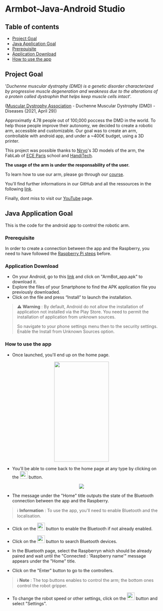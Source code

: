 # Armbot-Java-Android Studio

## Table of contents
* [Project Goal](#project-goal)
* [Java Application Goal](#java-application-goal)
* [Prerequisite](#prerequisite)
* [Application Download](#application-download)
* [How to use the app](#how-to-use-the-app)

## Project Goal

'*Duchenne muscular dystrophy (DMD) is a genetic disorder characterized by progressive muscle degeneration and weakness due to the alterations of a protein called dystrophin that helps keep muscle cells intact*'. 

([Muscular Dystrophy Association](https://www.mda.org/disease/duchenne-muscular-dystrophy) - Duchenne Muscular Dystrophy (DMD) - Diseases (2021, April 29))

Approximatly 4.78 people out of 100,000 poccess the DMD in the world. To help those people improve their autonomy, we decided to create a robotic arm, accessible and customizable. Our goal was to create an arm, controllable with android app, and under a ~400€ budget, using a 3D printer. 

This project was possible thanks to [Niryo](https://niryo.com/fr/)'s 3D models of the arm, the FabLab of [ECE Paris](https://www.ece.fr/) school and [HandiTech](https://handitech-france.fr/).

**The usage of the arm is under the responsability of the user.**

To learn how to use our arm, please go through our [course](https://rise.articulate.com/share/YxWGhuafWEo22Ty-tBzGM7W94fOSDhKb#/).

You'll find further informations in our GitHub and all the ressources in the following [link](https://drive.google.com/drive/folders/1EEAC_9meE7mFTIsfq7AG75mwahTAs3Wy?usp=sharing).

Finally, dont miss to visit our [YouTube](https://www.youtube.com/channel/UCcuagSu5sPNIdyUf5VJzb_w.) page.




## Java Application Goal

This is the code for the android app to control the robotic arm.

### Prerequisite

In order to create a connection between the app and the Raspberry, you need to have followed the [Raspberry Pi steps](https://github.com/ArmBot-ECE/ArmBot_Raspberry) before.


### Application Download

* On your Android, go to this [link](https://drive.google.com/drive/folders/1EEAC_9meE7mFTIsfq7AG75mwahTAs3Wy?usp=sharing) and click on "ArmBot_app.apk" to download it.
* Explore the files of your Smartphone to find the APK application file you previously downloaded.
* Click on the file and press “Install” to launch the installation.

> :warning: **Warning** : By default, Android do not allow the installation of application not installed via the Play Store. You need to permit the installation of application from unknown sources. 
>
> So navigate to your phone settings menu then to the security settings. Enable the Install from Unknown Sources option.


### How to use the app

* Once launched, you'll end up on the home page.

<p align="center">
  <img width="180" height="330" src="https://user-images.githubusercontent.com/71266159/151386833-0daa5920-4e6a-4e10-a858-34003eab69bd.jpg">
</p>

* You'll be able to come back to the home page at any type by clicking on the <img width="25" height="25" src="https://user-images.githubusercontent.com/71266159/151388556-671b8d19-42be-49e8-ac86-d626048b7b1a.PNG"> button.

<p align="center">
  <img src="https://user-images.githubusercontent.com/71266159/151389110-d5ff84ef-1fe5-47c6-81cc-3aef2bfe1483.PNG">
</p>

* The message under the "Home" title outputs the state of the Bluetooth connection between the app and the Raspberry. 

> ℹ **Information** : To use the app, you'll need to enable Bluetooth and the localisation.

* Click on the <img width="25" height="25" src="https://user-images.githubusercontent.com/71266159/151390232-fd6ead72-5359-4c4c-8f66-151f76a996b7.PNG"> button to enable the Bluetooth if not already enabled. 

* Click on the <img width="25" height="25" src="https://user-images.githubusercontent.com/71266159/151390791-1c620555-a89d-48a8-8973-ca2fe329f6d1.PNG"> button to search Bluetooth devices.

* In the Bluetooth page, select the Raspberryn which should be already paired and wait until the "Connected : 'Raspberry name'" message appears under the "Home" title.

* Click on the "Enter" button to go to the controllers.

> ℹ **Note** : The top buttons enables to control the arm; the bottom ones control the robot gripper.

* To change the robot speed or other settings, click on the <img width="25" height="25" src="https://user-images.githubusercontent.com/71266159/151392768-65b559d2-46be-4eb0-9f08-6bf0912d31e6.PNG"> button and select "Settings".
